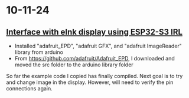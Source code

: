 # 10-11-24

## [Interface with eInk display using ESP32-S3 IRL](https://github.com/BTrujillo816/coffee-scale/issues/11)

- Installed "adafruit_EPD", "adafruit GFX", and "adafruit ImageReader" library from arduino
- From https://github.com/adafruit/Adafruit_EPD, I downloaded and moved the src folder to the arduino library folder

So far the example code I copied has finally compiled. Next goal is to try and change image in the display. However, will need to verify the pin connections again.